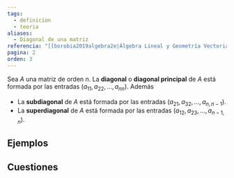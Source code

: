 ```yaml
---
tags:
  - definicion
  - teoria
aliases:
  - Diagonal de una matriz
referencia: "[[borobia2019algebra2e|Álgebra Lineal y Geometría Vectorial (2a ed)]]"
pagina: 2
orden: 3
---
```

Sea $A$ una matriz de orden $n$. La **diagonal** o **diagonal principal** de $A$ está formada por las entradas $(a_{11}, a_{22}, \dots, a_{nn})$. Además
- La **subdiagonal** de $A$ está formada por las entradas $(a_{21}, a_{32}, \dots, a_{n,n-1})$.
- La **superdiagonal** de $A$ está formada por las entradas $(a_{12}, a_{23}, ..., a_{n-1,n})$.

## Ejemplos

## Cuestiones
